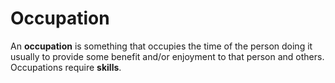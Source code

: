 # Occupation

An **occupation** is something that occupies the time of the person doing it usually to provide some benefit and/or enjoyment to that person and others. Occupations require **skills**.
